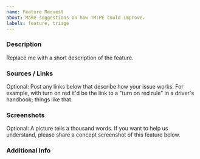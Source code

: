 ```yaml
---
name: Feature Request
about: Make suggestions on how TM:PE could improve.
labels: feature, triage
---
```


<!-- Want to see an example feature request before you submit one? See: https://bit.ly/tmpe-etfr -->

### Description
Replace me with a short description of the feature.

### Sources / Links
Optional: Post any links below that describe how your issue works. For example, with turn on red it'd be the link to a "turn on red rule" in a driver's handbook; things like that.


### Screenshots
Optional: A picture tells a thousand words. If you want to help us understand, please share a concept screenshot of this feature below.
<!-- Don't know how to share screenshots? See: https://bit.ly/2Kc8owO -->


### Additional Info
